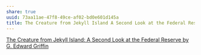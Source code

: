 ```yaml
---
share: true
uuid: 73aa11ae-47f8-49ce-af02-bd0e601d145a
title: The Creature from Jekyll Island A Second Look at the Federal Reserve
---
```

[The Creature from Jekyll Island: A Second Look at the Federal Reserve by G. Edward Griffin](https://www.goodreads.com/book/show/66499.The_Creature_from_Jekyll_Island)
